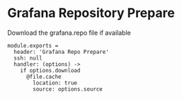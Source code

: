 
# Grafana Repository Prepare

Download the grafana.repo file if available

    module.exports =
      header: 'Grafana Repo Prepare'
      ssh: null
      handler: (options) ->
        if options.download
          @file.cache
            location: true
            source: options.source
